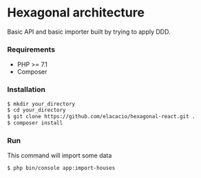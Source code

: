 # Hexagonal architecture
Basic API and basic importer built by trying to apply DDD.

### Requirements
+ PHP >= 7.1
+ Composer

### Installation

```sh
$ mkdir your_directory
$ cd your_directory
$ git clone https://github.com/elacacio/hexagonal-react.git .
$ composer install
```

### Run
This command will import some data
```sh
$ php bin/console app:import-houses
```
